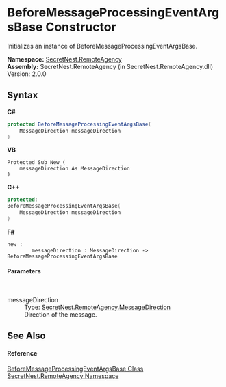 # BeforeMessageProcessingEventArgsBase Constructor 
 

Initializes an instance of BeforeMessageProcessingEventArgsBase.

**Namespace:**&nbsp;<a href="N_SecretNest_RemoteAgency">SecretNest.RemoteAgency</a><br />**Assembly:**&nbsp;SecretNest.RemoteAgency (in SecretNest.RemoteAgency.dll) Version: 2.0.0

## Syntax

**C#**<br />
``` C#
protected BeforeMessageProcessingEventArgsBase(
	MessageDirection messageDirection
)
```

**VB**<br />
``` VB
Protected Sub New ( 
	messageDirection As MessageDirection
)
```

**C++**<br />
``` C++
protected:
BeforeMessageProcessingEventArgsBase(
	MessageDirection messageDirection
)
```

**F#**<br />
``` F#
new : 
        messageDirection : MessageDirection -> BeforeMessageProcessingEventArgsBase
```


#### Parameters
&nbsp;<dl><dt>messageDirection</dt><dd>Type: <a href="T_SecretNest_RemoteAgency_MessageDirection">SecretNest.RemoteAgency.MessageDirection</a><br />Direction of the message.</dd></dl>

## See Also


#### Reference
<a href="T_SecretNest_RemoteAgency_BeforeMessageProcessingEventArgsBase">BeforeMessageProcessingEventArgsBase Class</a><br /><a href="N_SecretNest_RemoteAgency">SecretNest.RemoteAgency Namespace</a><br />